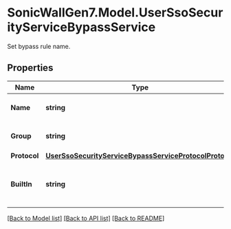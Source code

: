 # SonicWallGen7.Model.UserSsoSecurityServiceBypassService
Set bypass rule name.

## Properties

Name | Type | Description | Notes
------------ | ------------- | ------------- | -------------
**Name** | **string** | Service object name. | 
**Group** | **string** | Service group name. | 
**Protocol** | [**UserSsoSecurityServiceBypassServiceProtocolProtocol**](UserSsoSecurityServiceBypassServiceProtocolProtocol.md) |  | 
**BuiltIn** | **string** | SSO bypass built-in service object. | 

[[Back to Model list]](../README.md#documentation-for-models) [[Back to API list]](../README.md#documentation-for-api-endpoints) [[Back to README]](../README.md)

